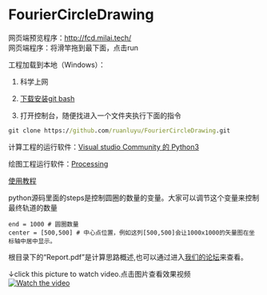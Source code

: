 # FourierCircleDrawing
网页端预览程序：http://fcd.milai.tech/    
网页端程序：将滑竿拖到最下面，点击run  

工程加载到本地（Windows）：

1. 科学上网

1. [下载安装git bash](https://gitforwindows.org/) 

1. 打开控制台，随便找进入一个文件夹执行下面的指令
```cmd
git clone https://github.com/ruanluyu/FourierCircleDrawing.git
```

计算工程的运行软件：[Visual studio Community 的 Python3](https://visualstudio.microsoft.com/zh-hans/vs/)

绘图工程运行软件：[Processing](https://processing.org/download/)

[使用教程](https://www.bilibili.com/video/av28374720)

python源码里面的steps是控制圆圈的数量的变量。大家可以调节这个变量来控制最终轨道的数量  
```python3
end = 1000 # 圆圈数量
center = [500,500] # 中心点位置，例如这列[500,500]会让1000x1000的矢量图在坐标轴中居中显示。
```
根目录下的“Report.pdf”是计算思路概述,也可以通过进入[我们的论坛](https://world.milai.tech/study/cg/proof-1000-circle-miku.html)来查看。

↓click this picture to watch video.点击图片查看效果视频  
[![Watch the video](https://raw.githubusercontent.com/ruanluyu/FourierCircleDrawing/master/Resource/miku.jpg)](https://www.bilibili.com/video/av28374720)
